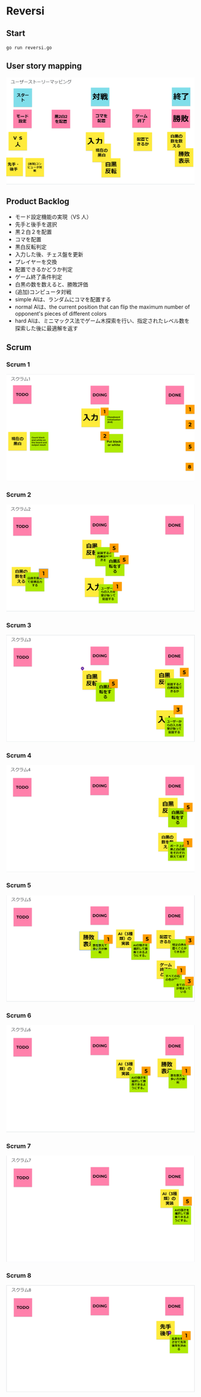 # Reversi

## Start
```
go run reversi.go
```

## User story mapping
![user_story_mapping](./docs/user_story_mapping.png)

## Product Backlog
* モード設定機能の実現（VS 人）
* 先手と後手を選択
* 黒２白２を配置
* コマを配置
* 黒白反転判定
* 入力した後、チェス盤を更新
* プレイヤーを交換
* 配置できるかどうか判定
* ゲーム終了条件判定
* 白黒の数を数えると、勝敗評価
* (追加)コンピュータ対戦
* simple AIは、ランダムにコマを配置する
* normal AIは、the current position that can flip the maximum number of opponent's pieces of different colors
* hard AIは、ミニマックス法でゲーム木探索を行い、指定されたレベル数を探索した後に最適解を返す


## Scrum

### Scrum 1
![scrum_1](./docs/scrum_1.png)

### Scrum 2
![scrum_2](./docs/scrum_2.png)

### Scrum 3
![scrum_3](./docs/scrum_3.png)

### Scrum 4
![scrum_4](./docs/scrum_4.png)

### Scrum 5
![scrum_5](./docs/scrum_5.png)

### Scrum 6
![scrum_6](./docs/scrum_6.png)

### Scrum 7
![scrum_7](./docs/scrum_7.png)

### Scrum 8
![scrum_8](./docs/scrum_8.png)